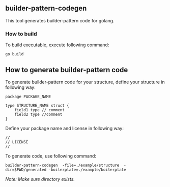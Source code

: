 ## builder-pattern-codegen

This tool generates builder-pattern code for golang.

### How to build
To build executable, execute following command:

`go build`

## How to generate builder-pattern code
To generate builder-pattern code for your structure, define your structure in following way:
```
package PACKAGE_NAME

type STRUCTURE_NAME struct {
    field1 type // comment
    field2 type //comment
}
```

Define your package name and license in following way:
```
//
// LICENSE 
//
```

To generate code, use following command:

`builder-pattern-codegen  -file=./example/structure  -dir=$PWD/generated -boilerplate=./example/boilerplate`

*Note: Make sure directory exists.*
